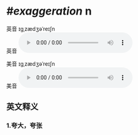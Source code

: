 # ***\#exaggeration*** n
英音 ɪɡˌzædʒəˈreɪʃn  
英音
<audio src="./media/exaggeration1_AAC.aac" controls="controls"></audio>

美音 ɪɡˌzædʒəˈreɪʃn  
美音
<audio src="./media/exaggeration2_AAC.aac" controls="controls"></audio>



  

英文释义
---
### 1.**夸大，夸张**  


